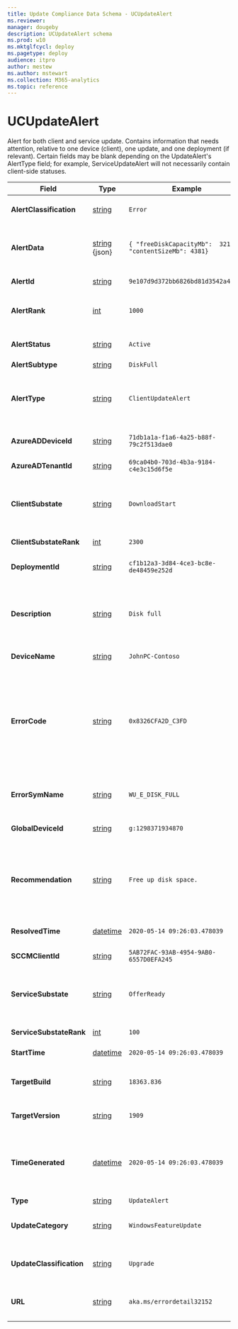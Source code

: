 ```yaml
---
title: Update Compliance Data Schema - UCUpdateAlert
ms.reviewer: 
manager: dougeby
description: UCUpdateAlert schema
ms.prod: w10
ms.mktglfcycl: deploy
ms.pagetype: deploy
audience: itpro
author: mestew
ms.author: mstewart
ms.collection: M365-analytics
ms.topic: reference
---
```


# UCUpdateAlert

Alert for both client and service update. Contains information that needs attention, relative to one device (client), one update, and one deployment (if relevant). Certain fields may be blank depending on the UpdateAlert's AlertType field; for example, ServiceUpdateAlert will not necessarily contain client-side statuses.


|Field |Type |Example |Description |
|---|---|---|---|
| **AlertClassification** | [string](/azure/kusto/query/scalar-data-types/string) | `Error` | Whether this Alert is an Error, a Warning, or Informational. |
| **AlertData** | [string](/azure/kusto/query/scalar-data-types/string) {json} | `{ "freeDiskCapacityMb":  3213, "contentSizeMb": 4381}` | An optional string formatted as a json payload containing metadata for the alert. |
| **AlertId** | [string](/azure/kusto/query/scalar-data-types/string) | `9e107d9d372bb6826bd81d3542a419d6` | The unique identifier of this Alert. |
| **AlertRank** | [int](/azure/kusto/query/scalar-data-types/int) | `1000` | Integer ranking of Alert for prioritization during troubleshooting |
| **AlertStatus** | [string](/azure/kusto/query/scalar-data-types/string) | `Active` | Whether this Alert is Active, Resolved, or Deleted. |
| **AlertSubtype** | [string](/azure/kusto/query/scalar-data-types/string) | `DiskFull` | The Subtype of Alert. |
| **AlertType** | [string](/azure/kusto/query/scalar-data-types/string) | `ClientUpdateAlert` | The type of Alert such as ClientUpdateAlert or ServiceUpdateAlert. Indicates which fields will be present. |
| **AzureADDeviceId** | [string](/azure/kusto/query/scalar-data-types/string) | `71db1a1a-f1a6-4a25-b88f-79c2f513dae0` | Azure AD Device ID of the device, if available. |
| **AzureADTenantId** | [string](/azure/kusto/query/scalar-data-types/string) | `69ca04b0-703d-4b3a-9184-c4e3c15d6f5e` | Azure AD Tenant ID of the device. |
| **ClientSubstate** | [string](/azure/kusto/query/scalar-data-types/string) | `DownloadStart` | If the Alert is from the Client, the ClientSubstate at the time this Alert was activated or updated, else Empty. |
| **ClientSubstateRank** | [int](/azure/kusto/query/scalar-data-types/int) | `2300` | Rank of ClientSubstate |
| **DeploymentId** | [string](/azure/kusto/query/scalar-data-types/string) | `cf1b12a3-3d84-4ce3-bc8e-de48459e252d` | The Deployment this Alert is relative to, if there's one. |
| **Description** | [string](/azure/kusto/query/scalar-data-types/string) | `Disk full` | A localized string translated from a combination of other Alert fields + language preference that describes the issue in detail. |
| **DeviceName** | [string](/azure/kusto/query/scalar-data-types/string) | `JohnPC-Contoso` | The given device's name |
| **ErrorCode** | [string](/azure/kusto/query/scalar-data-types/string) | `0x8326CFA2D_C3FD` | The Error Code, if any, that triggered this Alert. In the case of Client-based explicit alerts, error codes can have extended error codes, which are appended to the error code with an underscore separator. |
| **ErrorSymName** | [string](/azure/kusto/query/scalar-data-types/string) | `WU_E_DISK_FULL` | The symbolic name that maps to the Error Code, if any. Otherwise empty. |
| **GlobalDeviceId** | [string](/azure/kusto/query/scalar-data-types/string) | `g:1298371934870` | Internal Microsoft Global identifier, if available. |
| **Recommendation** | [string](/azure/kusto/query/scalar-data-types/string) | `Free up disk space.` | A localized string translated from RecommendedAction, Message, and other fields (depending on source of Alert) that provides a recommended action. |
| **ResolvedTime** | [datetime](/azure/kusto/query/scalar-data-types/datetime) | `2020-05-14 09:26:03.478039` | The time this alert was resolved, else empty. |
| **SCCMClientId** | [string](/azure/kusto/query/scalar-data-types/string) | `5AB72FAC-93AB-4954-9AB0-6557D0EFA245` | SCCM Client ID of the device, if available. |
| **ServiceSubstate** | [string](/azure/kusto/query/scalar-data-types/string) | `OfferReady` | If the Alert is from the Service, the ServiceSubstate at the time this Alert was activated or updated, else Empty. |
| **ServiceSubstateRank** | [int](/azure/kusto/query/scalar-data-types/int) | `100` | Rank of ServiceSubstate |
| **StartTime** | [datetime](/azure/kusto/query/scalar-data-types/datetime) | `2020-05-14 09:26:03.478039` | The time this alert was activated. |
| **TargetBuild** | [string](/azure/kusto/query/scalar-data-types/string) | `18363.836` | The Windows 10 Major.Revision this UpdateAlert is relative to. |
| **TargetVersion** | [string](/azure/kusto/query/scalar-data-types/string) | `1909` | The Windows 10 Build this UpdateAlert is relative to. |
| **TimeGenerated** | [datetime](/azure/kusto/query/scalar-data-types/datetime) | `2020-05-14 09:26:03.478039` | The time the snapshot generated this specific record. This is to determine to which batch snapshot this record belongs. |
| **Type** | [string](/azure/kusto/query/scalar-data-types/string) | `UpdateAlert` | The entity type. |
| **UpdateCategory** | [string](/azure/kusto/query/scalar-data-types/string) | `WindowsFeatureUpdate` | The type of content this DeviceUpdateEvent is tracking. |
| **UpdateClassification** | [string](/azure/kusto/query/scalar-data-types/string) | `Upgrade` | Whether this content is an Upgrade (FU), Security (QU), NonSecurity (QU) |
| **URL** | [string](/azure/kusto/query/scalar-data-types/string) | `aka.ms/errordetail32152` | An optional URL to get more in-depth information related to this alert.  |
